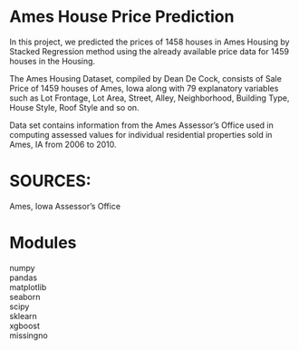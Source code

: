 # Ames House Price Prediction <br>

In this project, we predicted the prices of 1458 houses in Ames Housing by Stacked Regression method using the already available price data for 1459 houses in the Housing.

The Ames Housing Dataset, compiled by Dean De Cock, consists of Sale Price of 1459 houses of Ames, Iowa along with 79 explanatory variables such as Lot Frontage, Lot Area, Street, Alley, Neighborhood, Building Type, House Style, Roof Style and so on.

Data set contains information from the Ames Assessor’s Office used in computing assessed values for individual residential properties sold in Ames, IA from 2006 to 2010.<br>

# SOURCES:<br> 
Ames, Iowa Assessor’s Office

# Modules <br>

numpy<br>
pandas<br>
matplotlib<br>
seaborn<br>
scipy<br>
sklearn<br>
xgboost<br>
missingno<br>
